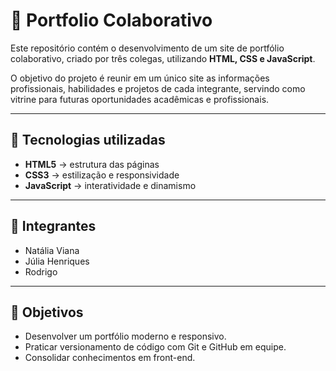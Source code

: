 # 📂 Portfolio Colaborativo

Este repositório contém o desenvolvimento de um site de portfólio colaborativo, criado por três colegas, utilizando **HTML, CSS e JavaScript**.

O objetivo do projeto é reunir em um único site as informações profissionais, habilidades e projetos de cada integrante, servindo como vitrine para futuras oportunidades acadêmicas e profissionais.

---

## 🔧 Tecnologias utilizadas
- **HTML5** → estrutura das páginas  
- **CSS3** → estilização e responsividade  
- **JavaScript** → interatividade e dinamismo  

---

## 👥 Integrantes
- Natália Viana
- Júlia Henriques
- Rodrigo 

---

## 🎯 Objetivos
- Desenvolver um portfólio moderno e responsivo.  
- Praticar versionamento de código com Git e GitHub em equipe.  
- Consolidar conhecimentos em front-end.  


